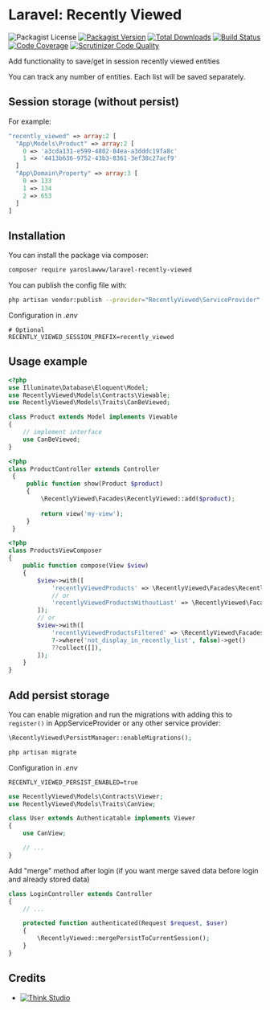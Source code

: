 # Laravel: Recently Viewed

![Packagist License](https://img.shields.io/packagist/l/yaroslawww/laravel-recently-viewed?color=%234dc71f)
[![Packagist Version](https://img.shields.io/packagist/v/yaroslawww/laravel-recently-viewed)](https://packagist.org/packages/yaroslawww/laravel-recently-viewed)
[![Total Downloads](https://img.shields.io/packagist/dt/yaroslawww/laravel-recently-viewed)](https://packagist.org/packages/yaroslawww/laravel-recently-viewed)
[![Build Status](https://scrutinizer-ci.com/g/yaroslawww/laravel-recently-viewed/badges/build.png?b=master)](https://scrutinizer-ci.com/g/yaroslawww/laravel-recently-viewed/build-status/master)
[![Code Coverage](https://scrutinizer-ci.com/g/yaroslawww/laravel-recently-viewed/badges/coverage.png?b=master)](https://scrutinizer-ci.com/g/yaroslawww/laravel-recently-viewed/?branch=master)
[![Scrutinizer Code Quality](https://scrutinizer-ci.com/g/yaroslawww/laravel-recently-viewed/badges/quality-score.png?b=master)](https://scrutinizer-ci.com/g/yaroslawww/laravel-recently-viewed/?branch=master)

Add functionality to save/get in session recently viewed entities

You can track any number of entities. Each list will be saved separately.

## Session storage (without persist)

For example:

```php
"recently_viewed" => array:2 [
  "App\Models\Product" => array:2 [
    0 => 'a3cda131-e599-4802-84ea-a3dddc19fa8c'
    1 => '4413b636-9752-43b3-8361-3ef38c27acf9'
  ]
  "App\Domain\Property" => array:3 [
    0 => 133
    1 => 134
    2 => 653
  ]
]
```

## Installation

You can install the package via composer:

```bash
composer require yaroslawww/laravel-recently-viewed
```

You can publish the config file with:

```bash
php artisan vendor:publish --provider="RecentlyViewed\ServiceProvider" --tag="config"
```

Configuration in *.env*

```dotenv
# Optional
RECENTLY_VIEWED_SESSION_PREFIX=recently_viewed
```

## Usage example

```php
<?php
use Illuminate\Database\Eloquent\Model;
use RecentlyViewed\Models\Contracts\Viewable;
use RecentlyViewed\Models\Traits\CanBeViewed;

class Product extends Model implements Viewable
{
    // implement interface
    use CanBeViewed;
}
```

```php
<?php
class ProductController extends Controller
 {
     public function show(Product $product)
     {
         \RecentlyViewed\Facades\RecentlyViewed::add($product);
 
         return view('my-view');
     }
 }
```

```php
<?php
class ProductsViewComposer
{
    public function compose(View $view)
    {
        $view->with([
            'recentlyViewedProducts' => \RecentlyViewed\Facades\RecentlyViewed::get(Product::class),
            // or
            'recentlyViewedProductsWithoutLast' => \RecentlyViewed\Facades\RecentlyViewed::get(Product::class)->slice(1),
        ]);
        // or
        $view->with([
            'recentlyViewedProductsFiltered' => \RecentlyViewed\Facades\RecentlyViewed::getQuery(Product::class)
            ?->where('not_display_in_recently_list', false)->get()
            ??collect([]),
        ]);
    }
}
```

## Add persist storage

You can enable migration and run the migrations with adding this to `register()` in AppServiceProvider or any other service provider:

```php
\RecentlyViewed\PersistManager::enableMigrations();
```

```bash
php artisan migrate
```

Configuration in *.env*

```dotenv
RECENTLY_VIEWED_PERSIST_ENABLED=true
```

```php
use RecentlyViewed\Models\Contracts\Viewer;
use RecentlyViewed\Models\Traits\CanView;

class User extends Authenticatable implements Viewer
{
    use CanView;

    // ...
}
```

Add "merge" method after login (if you want merge saved data before login and already stored data)

```php
class LoginController extends Controller
{
    // ...

    protected function authenticated(Request $request, $user)
    {
        \RecentlyViewed::mergePersistToCurrentSession();
    }
}
```

## Credits

- [![Think Studio](https://yaroslawww.github.io/images/sponsors/packages/logo-think-studio.png)](https://think.studio/)
